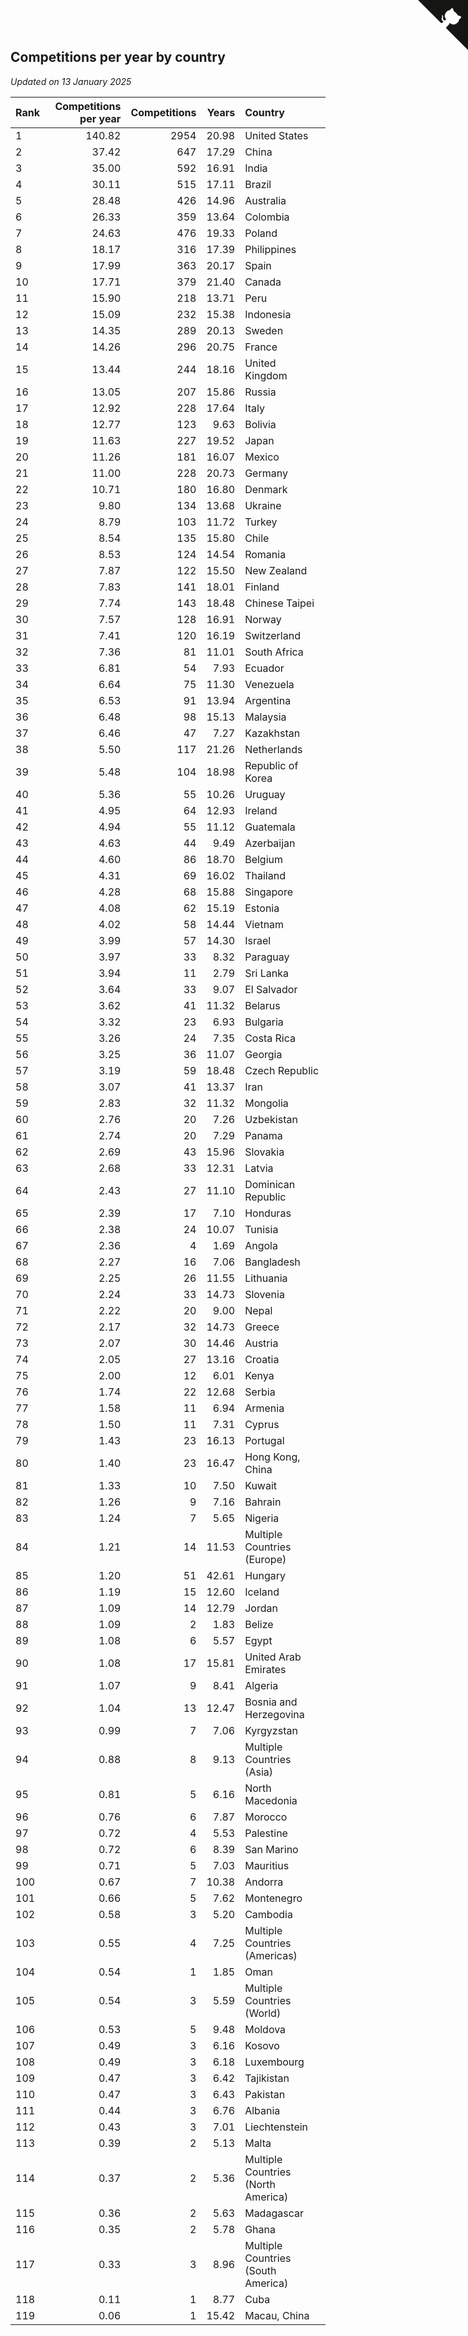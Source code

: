 ## Competitions per year by country

*Updated on 13 January 2025*

| Rank | Competitions per year | Competitions | Years | Country |
| :--- | ---: | ---: | ---: | :--- |
| 1 | 140.82 | 2954 | 20.98 | United States |
| 2 | 37.42 | 647 | 17.29 | China |
| 3 | 35.00 | 592 | 16.91 | India |
| 4 | 30.11 | 515 | 17.11 | Brazil |
| 5 | 28.48 | 426 | 14.96 | Australia |
| 6 | 26.33 | 359 | 13.64 | Colombia |
| 7 | 24.63 | 476 | 19.33 | Poland |
| 8 | 18.17 | 316 | 17.39 | Philippines |
| 9 | 17.99 | 363 | 20.17 | Spain |
| 10 | 17.71 | 379 | 21.40 | Canada |
| 11 | 15.90 | 218 | 13.71 | Peru |
| 12 | 15.09 | 232 | 15.38 | Indonesia |
| 13 | 14.35 | 289 | 20.13 | Sweden |
| 14 | 14.26 | 296 | 20.75 | France |
| 15 | 13.44 | 244 | 18.16 | United Kingdom |
| 16 | 13.05 | 207 | 15.86 | Russia |
| 17 | 12.92 | 228 | 17.64 | Italy |
| 18 | 12.77 | 123 | 9.63 | Bolivia |
| 19 | 11.63 | 227 | 19.52 | Japan |
| 20 | 11.26 | 181 | 16.07 | Mexico |
| 21 | 11.00 | 228 | 20.73 | Germany |
| 22 | 10.71 | 180 | 16.80 | Denmark |
| 23 | 9.80 | 134 | 13.68 | Ukraine |
| 24 | 8.79 | 103 | 11.72 | Turkey |
| 25 | 8.54 | 135 | 15.80 | Chile |
| 26 | 8.53 | 124 | 14.54 | Romania |
| 27 | 7.87 | 122 | 15.50 | New Zealand |
| 28 | 7.83 | 141 | 18.01 | Finland |
| 29 | 7.74 | 143 | 18.48 | Chinese Taipei |
| 30 | 7.57 | 128 | 16.91 | Norway |
| 31 | 7.41 | 120 | 16.19 | Switzerland |
| 32 | 7.36 | 81 | 11.01 | South Africa |
| 33 | 6.81 | 54 | 7.93 | Ecuador |
| 34 | 6.64 | 75 | 11.30 | Venezuela |
| 35 | 6.53 | 91 | 13.94 | Argentina |
| 36 | 6.48 | 98 | 15.13 | Malaysia |
| 37 | 6.46 | 47 | 7.27 | Kazakhstan |
| 38 | 5.50 | 117 | 21.26 | Netherlands |
| 39 | 5.48 | 104 | 18.98 | Republic of Korea |
| 40 | 5.36 | 55 | 10.26 | Uruguay |
| 41 | 4.95 | 64 | 12.93 | Ireland |
| 42 | 4.94 | 55 | 11.12 | Guatemala |
| 43 | 4.63 | 44 | 9.49 | Azerbaijan |
| 44 | 4.60 | 86 | 18.70 | Belgium |
| 45 | 4.31 | 69 | 16.02 | Thailand |
| 46 | 4.28 | 68 | 15.88 | Singapore |
| 47 | 4.08 | 62 | 15.19 | Estonia |
| 48 | 4.02 | 58 | 14.44 | Vietnam |
| 49 | 3.99 | 57 | 14.30 | Israel |
| 50 | 3.97 | 33 | 8.32 | Paraguay |
| 51 | 3.94 | 11 | 2.79 | Sri Lanka |
| 52 | 3.64 | 33 | 9.07 | El Salvador |
| 53 | 3.62 | 41 | 11.32 | Belarus |
| 54 | 3.32 | 23 | 6.93 | Bulgaria |
| 55 | 3.26 | 24 | 7.35 | Costa Rica |
| 56 | 3.25 | 36 | 11.07 | Georgia |
| 57 | 3.19 | 59 | 18.48 | Czech Republic |
| 58 | 3.07 | 41 | 13.37 | Iran |
| 59 | 2.83 | 32 | 11.32 | Mongolia |
| 60 | 2.76 | 20 | 7.26 | Uzbekistan |
| 61 | 2.74 | 20 | 7.29 | Panama |
| 62 | 2.69 | 43 | 15.96 | Slovakia |
| 63 | 2.68 | 33 | 12.31 | Latvia |
| 64 | 2.43 | 27 | 11.10 | Dominican Republic |
| 65 | 2.39 | 17 | 7.10 | Honduras |
| 66 | 2.38 | 24 | 10.07 | Tunisia |
| 67 | 2.36 | 4 | 1.69 | Angola |
| 68 | 2.27 | 16 | 7.06 | Bangladesh |
| 69 | 2.25 | 26 | 11.55 | Lithuania |
| 70 | 2.24 | 33 | 14.73 | Slovenia |
| 71 | 2.22 | 20 | 9.00 | Nepal |
| 72 | 2.17 | 32 | 14.73 | Greece |
| 73 | 2.07 | 30 | 14.46 | Austria |
| 74 | 2.05 | 27 | 13.16 | Croatia |
| 75 | 2.00 | 12 | 6.01 | Kenya |
| 76 | 1.74 | 22 | 12.68 | Serbia |
| 77 | 1.58 | 11 | 6.94 | Armenia |
| 78 | 1.50 | 11 | 7.31 | Cyprus |
| 79 | 1.43 | 23 | 16.13 | Portugal |
| 80 | 1.40 | 23 | 16.47 | Hong Kong, China |
| 81 | 1.33 | 10 | 7.50 | Kuwait |
| 82 | 1.26 | 9 | 7.16 | Bahrain |
| 83 | 1.24 | 7 | 5.65 | Nigeria |
| 84 | 1.21 | 14 | 11.53 | Multiple Countries (Europe) |
| 85 | 1.20 | 51 | 42.61 | Hungary |
| 86 | 1.19 | 15 | 12.60 | Iceland |
| 87 | 1.09 | 14 | 12.79 | Jordan |
| 88 | 1.09 | 2 | 1.83 | Belize |
| 89 | 1.08 | 6 | 5.57 | Egypt |
| 90 | 1.08 | 17 | 15.81 | United Arab Emirates |
| 91 | 1.07 | 9 | 8.41 | Algeria |
| 92 | 1.04 | 13 | 12.47 | Bosnia and Herzegovina |
| 93 | 0.99 | 7 | 7.06 | Kyrgyzstan |
| 94 | 0.88 | 8 | 9.13 | Multiple Countries (Asia) |
| 95 | 0.81 | 5 | 6.16 | North Macedonia |
| 96 | 0.76 | 6 | 7.87 | Morocco |
| 97 | 0.72 | 4 | 5.53 | Palestine |
| 98 | 0.72 | 6 | 8.39 | San Marino |
| 99 | 0.71 | 5 | 7.03 | Mauritius |
| 100 | 0.67 | 7 | 10.38 | Andorra |
| 101 | 0.66 | 5 | 7.62 | Montenegro |
| 102 | 0.58 | 3 | 5.20 | Cambodia |
| 103 | 0.55 | 4 | 7.25 | Multiple Countries (Americas) |
| 104 | 0.54 | 1 | 1.85 | Oman |
| 105 | 0.54 | 3 | 5.59 | Multiple Countries (World) |
| 106 | 0.53 | 5 | 9.48 | Moldova |
| 107 | 0.49 | 3 | 6.16 | Kosovo |
| 108 | 0.49 | 3 | 6.18 | Luxembourg |
| 109 | 0.47 | 3 | 6.42 | Tajikistan |
| 110 | 0.47 | 3 | 6.43 | Pakistan |
| 111 | 0.44 | 3 | 6.76 | Albania |
| 112 | 0.43 | 3 | 7.01 | Liechtenstein |
| 113 | 0.39 | 2 | 5.13 | Malta |
| 114 | 0.37 | 2 | 5.36 | Multiple Countries (North America) |
| 115 | 0.36 | 2 | 5.63 | Madagascar |
| 116 | 0.35 | 2 | 5.78 | Ghana |
| 117 | 0.33 | 3 | 8.96 | Multiple Countries (South America) |
| 118 | 0.11 | 1 | 8.77 | Cuba |
| 119 | 0.06 | 1 | 15.42 | Macau, China |


<a href="https://github.com/JustinTimeCuber/wca_statistics" class="github-corner" aria-label="View source on Github"><svg width="80" height="80" viewBox="0 0 250 250" style="fill:#151513; color:#fff; position: absolute; top: 0; border: 0; right: 0;" aria-hidden="true"><path d="M0,0 L115,115 L130,115 L142,142 L250,250 L250,0 Z"></path><path d="M128.3,109.0 C113.8,99.7 119.0,89.6 119.0,89.6 C122.0,82.7 120.5,78.6 120.5,78.6 C119.2,72.0 123.4,76.3 123.4,76.3 C127.3,80.9 125.5,87.3 125.5,87.3 C122.9,97.6 130.6,101.9 134.4,103.2" fill="currentColor" style="transform-origin: 130px 106px;" class="octo-arm"></path><path d="M115.0,115.0 C114.9,115.1 118.7,116.5 119.8,115.4 L133.7,101.6 C136.9,99.2 139.9,98.4 142.2,98.6 C133.8,88.0 127.5,74.4 143.8,58.0 C148.5,53.4 154.0,51.2 159.7,51.0 C160.3,49.4 163.2,43.6 171.4,40.1 C171.4,40.1 176.1,42.5 178.8,56.2 C183.1,58.6 187.2,61.8 190.9,65.4 C194.5,69.0 197.7,73.2 200.1,77.6 C213.8,80.2 216.3,84.9 216.3,84.9 C212.7,93.1 206.9,96.0 205.4,96.6 C205.1,102.4 203.0,107.8 198.3,112.5 C181.9,128.9 168.3,122.5 157.7,114.1 C157.9,116.9 156.7,120.9 152.7,124.9 L141.0,136.5 C139.8,137.7 141.6,141.9 141.8,141.8 Z" fill="currentColor" class="octo-body"></path></svg></a><style>.github-corner:hover .octo-arm{animation:octocat-wave 560ms ease-in-out}@keyframes octocat-wave{0%,100%{transform:rotate(0)}20%,60%{transform:rotate(-25deg)}40%,80%{transform:rotate(10deg)}}@media (max-width:500px){.github-corner:hover .octo-arm{animation:none}.github-corner .octo-arm{animation:octocat-wave 560ms ease-in-out}}</style>
